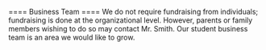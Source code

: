 ==== Business Team ==== We do not require fundraising from individuals;
fundraising is done at the organizational level. However, parents or
family members wishing to do so may contact Mr. Smith. Our student
business team is an area we would like to grow.
